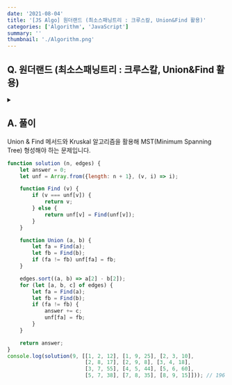 ```yaml
---
date: '2021-08-04'
title: '[JS Algo] 원더랜드 (최소스패닝트리 : 크루스칼, Union&Find 활용)'
categories: ['Algorithm', 'JavaScript']
summary: ''
thumbnail: './Algorithm.png'
---
```


## Q. 원더랜드 (최소스패닝트리 : 크루스칼, Union&Find 활용)

<details>
<summary></summary>
<div markdown="1">       
매개변수 n 에 도시의 개수가 주어집니다. 매개변수 edges에 도시를 연결하는 E 개의 도로에 대한 정보가 주어집니다. 세 정수 A, B, C 의 순서쌍으로 주어지며, A번 도시와 B번 도시가 유지비용 C인 도로로 연결되어 있다는 것을 나타냅니다. 모든 도시를 연결하면서 드는 최소비용을 반환해야 합니다. 
</div>
</details>

## A. 풀이
Union & Find 메서드와 Kruskal 알고리즘을 활용해 MST(Minimum Spanning Tree) 형성해야 하는 문제입니다. 
```javascript
function solution (n, edges) {
    let answer = 0;
    let unf = Array.from({length: n + 1}, (v, i) => i);

    function Find (v) {
        if (v === unf[v]) {
            return v;
        } else {
            return unf[v] = Find(unf[v]);
        }
    }

    function Union (a, b) {
        let fa = Find(a);
        let fb = Find(b);
        if (fa != fb) unf[fa] = fb;
    }

    edges.sort((a, b) => a[2] - b[2]);
    for (let [a, b, c] of edges) {
        let fa = Find(a);
        let fb = Find(b);
        if (fa != fb) {
            answer += c;
            unf[fa] = fb;
        }
    }

    return answer;
}
console.log(solution(9, [[1, 2, 12], [1, 9, 25], [2, 3, 10], 
                         [2, 8, 17], [2, 9, 8], [3, 4, 18], 
                         [3, 7, 55], [4, 5, 44], [5, 6, 60], 
                         [5, 7, 38], [7, 8, 35], [8, 9, 15]])); // 196
```